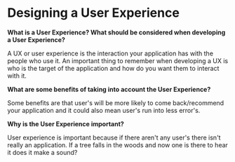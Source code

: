 # Designing a User Experience

**What is a User Experience? What should be considered when developing a User Experience?**

A UX or user experience is the interaction your application has with the people who use it. An important thing to remember when developing a UX is who is the target of the application and how do you want them to interact with it.

**What are some benefits of taking into account the User Experience?**

Some benefits are that user's will be more likely to come back/recommend your application and it could also mean user's run into less error's. 

**Why is the User Experience important?**

User experience is important because if there aren't any user's there isn't really an application. If a tree falls in the woods and now one is there to hear it does it make a sound? 